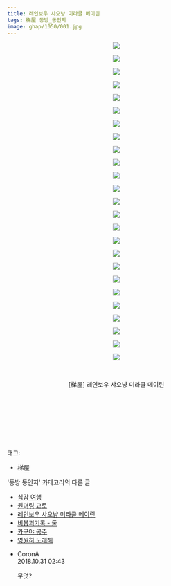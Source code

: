 ```yaml
---
title: 레인보우 샤오냥 미라클 메이린
tags: 梯屋 동방_동인지
image: ghap/1050/001.jpg
---
```

<div class="article">
<p style="text-align: center; clear: none; float: none;"><img src="{{ site.nasurl }}/ghap/1050/001.jpg"/></p>
<p style="text-align: center; clear: none; float: none;"><img src="{{ site.nasurl }}/ghap/1050/002.jpg"/></p>
<p style="text-align: center; clear: none; float: none;"><img src="{{ site.nasurl }}/ghap/1050/003.jpg"/></p>
<p style="text-align: center; clear: none; float: none;"><img src="{{ site.nasurl }}/ghap/1050/004.jpg"/></p>
<p style="text-align: center; clear: none; float: none;"><img src="{{ site.nasurl }}/ghap/1050/005.jpg"/></p>
<p style="text-align: center; clear: none; float: none;"><img src="{{ site.nasurl }}/ghap/1050/006.jpg"/></p>
<p style="text-align: center; clear: none; float: none;"><img src="{{ site.nasurl }}/ghap/1050/007.jpg"/></p>
<p style="text-align: center; clear: none; float: none;"><img src="{{ site.nasurl }}/ghap/1050/008.jpg"/></p>
<p style="text-align: center; clear: none; float: none;"><img src="{{ site.nasurl }}/ghap/1050/009.jpg"/></p>
<p style="text-align: center; clear: none; float: none;"><img src="{{ site.nasurl }}/ghap/1050/010.jpg"/></p>
<p style="text-align: center; clear: none; float: none;"><img src="{{ site.nasurl }}/ghap/1050/011.jpg"/></p>
<p style="text-align: center; clear: none; float: none;"><img src="{{ site.nasurl }}/ghap/1050/012.jpg"/></p>
<p style="text-align: center; clear: none; float: none;"><img src="{{ site.nasurl }}/ghap/1050/013.jpg"/></p>
<p style="text-align: center; clear: none; float: none;"><img src="{{ site.nasurl }}/ghap/1050/014.jpg"/></p>
<p style="text-align: center; clear: none; float: none;"><img src="{{ site.nasurl }}/ghap/1050/015.jpg"/></p>
<p style="text-align: center; clear: none; float: none;"><img src="{{ site.nasurl }}/ghap/1050/016.jpg"/></p>
<p style="text-align: center; clear: none; float: none;"><img src="{{ site.nasurl }}/ghap/1050/017.jpg"/></p>
<p style="text-align: center; clear: none; float: none;"><img src="{{ site.nasurl }}/ghap/1050/018.jpg"/></p>
<p style="text-align: center; clear: none; float: none;"><img src="{{ site.nasurl }}/ghap/1050/019.jpg"/></p>
<p style="text-align: center; clear: none; float: none;"><img src="{{ site.nasurl }}/ghap/1050/020.jpg"/></p>
<p style="text-align: center; clear: none; float: none;"><img src="{{ site.nasurl }}/ghap/1050/021.jpg"/></p>
<p style="text-align: center; clear: none; float: none;"><img src="{{ site.nasurl }}/ghap/1050/022.jpg"/></p>
<p style="text-align: center; clear: none; float: none;"><img src="{{ site.nasurl }}/ghap/1050/023.jpg"/></p>
<p style="text-align: center; clear: none; float: none;"><img src="{{ site.nasurl }}/ghap/1050/024.jpg"/></p>
<p style="text-align: center; clear: none; float: none;"><img src="{{ site.nasurl }}/ghap/1050/025.jpg"/></p>
<p style="text-align: center; clear: none; float: none;"><br/></p>
<p style="text-align: center; clear: none; float: none;">[梯屋] 레인보우 샤오냥 미라클 메이린</p>
<p style="text-align: center; clear: none; float: none;"><br/></p>
<p style="text-align: center; clear: none; float: none;"><br/></p>
<p style="text-align: center; clear: none; float: none;"><br/></p>
<p><br/></p>
</div><div class="tagTrail">
<p>태그: </p>
<ul>
<li>梯屋</li>
</ul>
</div><div class="another">
<p>'동방 동인지' 카테고리의 다른 글</p>
<ul>
<li><a href="/2016-07-24-ghap_1054">심감 여행</a></li>
<li><a href="/2016-07-24-ghap_1052">원더링 교토</a></li>
<li><a href="/2016-07-24-ghap_1050">레인보우 샤오냥 미라클 메이린</a></li>
<li><a href="/2016-07-24-ghap_1049">비봉괴기록 - 둘</a></li>
<li><a href="/2016-07-24-ghap_1048">카구야 공주</a></li>
<li><a href="/2016-07-24-ghap_1047">영원히 노래해</a></li>
</ul>
</div><div class="cb_module cb_fluid">
<div class="cb_wrt cb_profile">
<div class="comment">
<ul>
<li class="cb_thumb_off" id="comment15365339">
<div class="cb_comment_area">
<div class="cb_info_area">
<div class="cb_section">
<span class="cb_nick_name">CoronA</span>
</div>
<div class="cb_section">
<span class="cb_date">2018.10.31 02:43 </span>
</div>
</div>
<div class="cb_dsc_comment">
<p class="cb_dsc">
											무엇?
										</p>
</div>
</div></li>
</ul>
</div>
</div><!-- commentList close -->
</div>